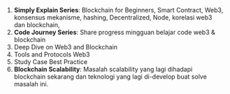 1. **Simply Explain Series**: Blockchain for Beginners, Smart Contract, Web3, konsensus mekanisme, hashing, Decentralized, Node, korelasi web3 dan blockchain, 
2. **Code Journey Series**: Share progress mingguan belajar code web3 & blockchain
3. Deep Dive on Web3 and Blockchain
4. Tools and Protocols Web3
5. Study Case Best Practice
6. **Blockchain Scalability**: Masalah scalability yang lagi dihadapi blockchain sekarang dan teknologi yang lagi di-develop buat solve masalah ini.